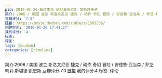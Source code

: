 ```yaml
---
pid: 2010-01-20-看过电影-纳尼亚传奇2：凯斯宾王子
简介: 2008 / 美国 波兰 斯洛文尼亚 捷克 / 动作 奇幻 冒险 / 安德鲁·亚当森 / 乔芝·韩莉 斯堪德·凯恩斯
豆瓣评分: '7.0'
链接: https://movie.douban.com/subject/1585236/
创建时间: '2010-01-20 17:41:27'
我的评分: '4'
标签:
评论:
tags: [douban]
categories: [timeline]
---
```

简介:2008 / 美国 波兰 斯洛文尼亚 捷克 / 动作 奇幻 冒险 / 安德鲁·亚当森 / 乔芝·韩莉 斯堪德·凯恩斯
豆瓣评分:7.0
[链接](https://movie.douban.com/subject/1585236/)
我的评分:4
标签:
评论:
